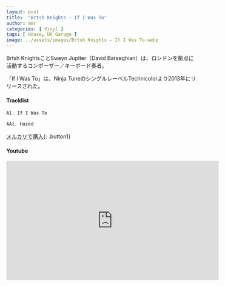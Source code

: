```yaml
---
layout: post
title:  "Brtsh Knights – If I Was To"
author: mmr
categories: [ Vinyl ]
tags: [ House, UK Garage ]
image: ../assets/images/Brtsh Knights – If I Was To.webp
---
```


Brtsh KnightsことSweyn Jupiter（David Barseghian）は、ロンドンを拠点に活動するコンポーザー／キーボード奏者。

「If I Was To」は、Ninja TuneのシングルレーベルTechnicolorより2013年にリリースされた。

#### Tracklist
```md
A1. If I Was To

AA1. Hazed
```

[メルカリで購入](https://jp.mercari.com/item/m72551982372?afid=6142608987){: .button1}

#### Youtube
<iframe width="560" height="315" src="https://www.youtube.com/embed/CigZE0bYomw?si=Unw8z8G5Mv-sbfzm" title="YouTube video player" frameborder="0" allow="accelerometer; autoplay; clipboard-write; encrypted-media; gyroscope; picture-in-picture; web-share" referrerpolicy="strict-origin-when-cross-origin" allowfullscreen></iframe>
